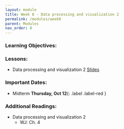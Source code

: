 ```yaml
---
layout: module
title: Week 8 - Data processing and visualization 2 
permalink: /modules/week8
parent: Modules
nav_order: 8
---
```


### Learning Objectives:


### Lessons:
* Data processing and visualization 2 [Slides](https://xinchenyu.github.io/csc380-fall23/Slides/23f380_data_lecture2.pdf)

### Important Dates:
* Midterm **Thursday, Oct 12**{: .label .label-red }


### Additional Readings:
* Data processing and visualization 2
    * WJ: Ch. 4


